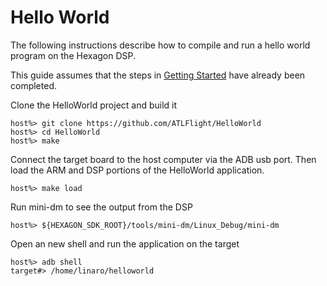 # Hello World

The following instructions describe how to compile and run a hello world program on the Hexagon DSP.

This guide assumes that the steps in [Getting Started](GettingStarted.md) have already been completed.

Clone the HelloWorld project and build it

```
host%> git clone https://github.com/ATLFlight/HelloWorld
host%> cd HelloWorld
host%> make
```

Connect the target board to the host computer via the ADB usb port. Then load the ARM and DSP portions
of the HelloWorld application.

```
host%> make load
```

Run mini-dm to see the output from the DSP

```
host%> ${HEXAGON_SDK_ROOT}/tools/mini-dm/Linux_Debug/mini-dm
```

Open an new shell and run the application on the target

```
host%> adb shell
target#> /home/linaro/helloworld
```
